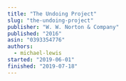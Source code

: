 ```yaml
---
title: "The Undoing Project"
slug: "the-undoing-project"
publisher: "W. W. Norton & Company"
published: "2016"
asin: "0393354776"
authors:
  - michael-lewis
started: "2019-06-01"
finished: "2019-07-18"
---
```

